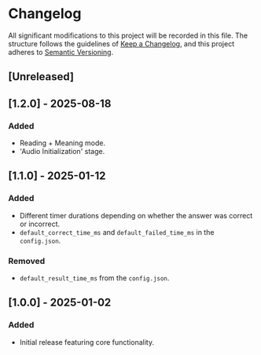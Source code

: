 # Changelog

All significant modifications to this project will be recorded in this file. The structure follows the guidelines of [Keep a Changelog](https://keepachangelog.com/en/1.1.0/), and this project adheres to [Semantic Versioning](https://semver.org/spec/v2.0.0.html).

## [Unreleased]

## [1.2.0] - 2025-08-18

### Added

- Reading + Meaning mode.
- 'Audio Initialization' stage.

## [1.1.0] - 2025-01-12

### Added

- Different timer durations depending on whether the answer was correct or incorrect.
- `default_correct_time_ms` and `default_failed_time_ms` in the `config.json`.

### Removed

- `default_result_time_ms` from the `config.json`.

## [1.0.0] - 2025-01-02

### Added

- Initial release featuring core functionality.
